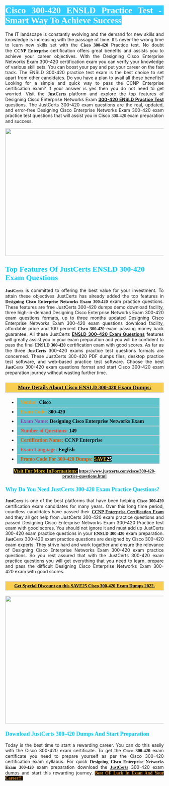 <h1 style="text-align: justify;"><span style="color:#ffffff;"><span style="font-family:Georgia,serif;"><strong><span style="background-color:#33ccff;">Cisco 300-420 ENSLD Practice Test -&nbsp; Smart Way To Achieve Success</span></strong></span></span></h1>

<p style="text-align: justify;">The IT landscape is constantly evolving and the demand for new skills and knowledge is increasing with the passage of time. It&rsquo;s never the wrong time to learn new skills set with the&nbsp;<span style="font-family:Georgia,serif;"><strong>Cisco 300-420</strong></span>&nbsp;Practice test. No doubt the&nbsp;<span style="font-family:Georgia,serif;"><strong>CCNP Enterprise</strong></span> certification offers great benefits and assists you to achieve your career objectives. With the Designing Cisco Enterprise Networks Exam 300-420 certification exam you can verify your knowledge of various skill sets. You can boost your pay and put your career on the fast track. The ENSLD 300-420 practice test exam is the best choice to set apart from other candidates. Do you have a plan to avail all these benefits? Looking for a simple and quick way to pass the CCNP Enterprise certification exam? If your answer is yes then you do not need to get worried. Visit the <span style="font-family:Georgia,serif;"><span style="font-size:14px;"><strong>JustCerts</strong></span></span> platform and explore the top features of Designing Cisco Enterprise Networks Exam <strong><a href="https://www.justcerts.com/cisco/300-420-practice-questions.html">300-420 ENSLD Practice Test</a></strong> questions. The JustCerts 300-420 exam questions are the real, updated, and error-free Designing Cisco Enterprise Networks Exam 300-420 exam practice test questions that will assist you in Cisco <span style="color:#000000;"><span style="font-size:14px;"><span style="font-family:Georgia,serif;">300-420&nbsp;</span></span></span>exam preparation and success.</p>

<p style="text-align: center;"><a href="https://www.justcerts.com/cisco/300-420-practice-questions.html"><img alt="" src="https://i.imgur.com/3zmepCe.jpg" style="width: 720px; height: 405px;" /></a></p>

<h2 style="margin-right:0in; margin-left:0in"><span style="color:#00ccff;"><span style="font-family:Georgia,serif;"><strong><span style="font-size:18pt">Top Features Of JustCerts ENSLD 300-420 Exam Questions</span></strong></span></span></h2>

<p style="text-align: justify;"><span style="font-family:Georgia,serif;"><span style="font-size:14px;"><strong>JustCerts</strong></span></span> is committed to offering the best value for your investment. To attain these objectives JustCerts has already added the top features in <span style="font-family:Georgia,serif;"><strong>Designing Cisco Enterprise Networks Exam 300-420</strong></span> exam practice questions. These features are free JustCerts 300-420 dumps demo download facility, three high-in-demand Designing Cisco Enterprise Networks Exam 300-420 exam questions formats, up to three months updated Designing Cisco Enterprise Networks Exam 300-420 exam questions download facility, affordable price and 100 percent <span style="font-family:Georgia,serif;"><strong>Cisco 300-420</strong></span> exam passing money back guarantee. All these JustCerts <strong><a href="https://www.justcerts.com/cisco/300-420-practice-questions.html">ENSLD 300-420 Exam Questions</a></strong> features will greatly assist you in your exam preparation and you will be confident to pass the final <span style="font-family:Georgia,serif;"><strong>ENSLD 300-420</strong></span> certification exam with good scores. As far as the three <span style="font-size:14px;"><span style="font-family:Georgia,serif;"><strong>JustCerts</strong></span></span> 300-420 exams practice test questions formats are concerned. These JustCerts 300-420 PDF dumps files, desktop practice test software, and web-based practice test software. Choose the best <span style="font-size:14px;"><span style="font-family:Georgia,serif;"><strong>JustCerts</strong></span></span> 300-420 exam questions format and start Cisco 300-420 exam preparation journey without wasting further time.</p>

<h3 style="background: #f7ce50; border: 1px solid rgb(204, 204, 204); padding: 5px 10px; text-align: center;"><span style="font-family:Georgia,serif;"><u><u><span style="color:#000000;"><span style="font-size:11pt"><span style="line-height:normal"><b><span style="font-size:13.0pt"><span cambria="">More Details About Cisco&nbsp;ENSLD 300-420 Exam Dumps:</span></span></b></span></span></span></u></u></span></h3>

<ul>
	<li style="margin:0cm 10pt">
	<div style="background:#61c4cd; border: 1px solid rgb(204, 204, 204); padding: 5px 10px; text-align: justify;"><span style="font-family:Georgia,serif;"><span style="font-size:11pt"><span style="line-height:normal"><b><span style="font-size:12.0pt"><span new="" roman="" times=""><span style="color:#f39c12;">Vendor:</span> <span style="color:#000000;">Cisco</span></span></span></b></span></span></span></div>
	</li>
	<li style="margin:0cm 10pt">
	<div style="background: #61c4cd; border: 1px solid rgb(204, 204, 204); padding: 5px 10px; text-align: justify;"><span style="font-family:Georgia,serif;"><span style="font-size:11pt"><span style="line-height:normal"><b><span style="font-size:12.0pt"><span new="" roman="" times=""><span style="color:#f39c12;">Exam Code:</span> <span style="color:#000000;">300-420</span></span></span></b></span></span></span></div>
	</li>
	<li style="margin:0cm 10pt">
	<div style="background: #61c4cd; border: 1px solid rgb(204, 204, 204); padding: 5px 10px; text-align: justify;"><span style="font-family:Georgia,serif;"><span style="font-size:11pt"><span style="line-height:normal"><b><span style="font-size:12.0pt"><span new="" roman="" times=""><span style="color:#8e44ad;">Exam Name:</span> <span style="color:#000000;">Designing Cisco Enterprise Networks Exam</span></span></span></b></span></span></span></div>
	</li>
	<li style="margin:0cm 10pt">
	<div style="background: #61c4cd; border: 1px solid rgb(204, 204, 204); padding: 5px 10px;"><span style="font-family:Georgia,serif;"><span style="font-size:11pt"><span style="line-height:normal"><b><span style="font-size:12.0pt"><span new="" roman="" times=""><span style="color:#e74c3c;">Number of Questions:</span><span style="color:#000000;"><span style="color:#f1c40f;"> </span>149</span></span></span></b></span></span></span></div>
	</li>
	<li style="margin:0cm 10pt">
	<div style="background: #61c4cd; border: 1px solid rgb(204, 204, 204); padding: 5px 10px; text-align: justify;"><span style="font-family:Georgia,serif;"><span style="font-size:11pt"><span style="line-height:normal"><b><span style="font-size:12.0pt"><span new="" roman="" times=""><span style="color:#d35400;">Certification Name:</span>&nbsp;CCNP Enterprise</span></span></b></span></span></span></div>
	</li>
	<li style="margin:0cm 10pt">
	<div style="background: #61c4cd; border: 1px solid rgb(204, 204, 204); padding: 5px 10px; text-align: justify;"><span style="font-family:Georgia,serif;"><span style="font-size:11pt"><span style="line-height:normal"><b><span style="font-size:12.0pt"><span new="" roman="" times=""><span style="color:#e74c3c;">Exam Language:</span> <span style="color:#000000;">English</span></span></span></b></span></span></span></div>
	</li>
	<li style="margin:0cm 10pt">
	<div style="background: #61c4cd; border: 1px solid rgb(204, 204, 204); padding: 5px 10px;"><span style="font-family:Georgia,serif;"><span style="font-size:11pt"><span style="line-height:normal"><b><span style="font-size:12.0pt"><span new="" roman="" times=""><span style="color:#d35400;">Promo Code For 300-420 Dumps:</span><span style="color:#f1c40f;"> <span style="background-color:#000000;">SAVE</span></span><span style="color:#ffffff;"><span style="background-color:#000000;">25</span></span></span></span></b></span></span></span></div>
	</li>
</ul>

<p style="text-align: center;"><span style="font-family:Georgia,serif;"><strong><span style="font-size:16px;"><span style="color:#f1c40f;"><span style="background-color:#000000;">Visit For More InFormations:</span></span></span>&nbsp;<a href="https://www.justcerts.com/cisco/300-420-practice-questions.html">https://www.justcerts.com/cisco/300-420-practice-questions.html</a></strong></span></p>

<h3 style="margin-right:0in; margin-left:0in"><span style="color:#00ccff;"><span style="font-family:Georgia,serif;"><strong><span style="font-size:13.5pt">Why Do You Need JustCerts 300-420 Exam Practice Questions?</span></strong></span></span></h3>

<p style="text-align: justify;"><span style="font-size:14px;"><span style="font-family:Georgia,serif;"><strong>JustCerts</strong></span></span> is one of the best platforms that have been helping <span style="font-family:Georgia,serif;"><strong>Cisco 300-420</strong></span> certification exam candidates for many years. Over this long time period, countless candidates have passed their <a href="https://www.justcerts.com/cisco/ccnp-certification-exams.html"><span style="font-size:14px;"><span style="font-family:Georgia,serif;"><strong>CCNP Enterprise Certification Exam</strong></span></span></a> and they all got help from JustCerts 300-420 exam practice questions and passed Designing Cisco Enterprise Networks Exam 300-420 Practice test exam with good scores. You should not ignore it and must add up JustCerts 300-420 exam practice questions in your <span style="font-family:Georgia,serif;"><strong>ENSLD 300-420</strong></span> exam preparation. <span style="font-family:Georgia,serif;"><strong><span style="font-size:14px;">JustCerts</span></strong></span> 300-420 exam practice questions are designed by Cisco 300-420 exam experts. They strive hard and work together and ensure the relevance of Designing Cisco Enterprise Networks Exam 300-420 exam practice questions. So you rest assured that with the JustCerts 300-420 exam practice questions you will get everything that you need to learn, prepare and pass the difficult Designing Cisco Enterprise Networks Exam 300-420&nbsp;exam with good scores.</p>

<h3 style="background: rgb(247, 206, 80); border: 1px solid rgb(204, 204, 204); padding: 5px 10px; text-align: center;"><span style="font-family:Georgia,serif;"><u><span style="color:#000000;"><span style="font-size:11pt;"><span style="line-height:normal;"><b><span cambria="">Get Special Discount on this SAVE25 Cisco 300-420 Exam Dumps 2022.</span></b></span></span></span></u></span></h3>

<p style="text-align: center;"><a href="https://www.justcerts.com/cisco/300-420-practice-questions.html"><img alt="" src="https://i.imgur.com/fQyYzMS.jpg" style="width: 720px; height: 405px;" /></a></p>

<h3 style="margin-right:0in; margin-left:0in"><span style="color:#00ccff;"><span style="font-family:Georgia,serif;"><strong><span style="font-size:13.5pt">Download JustCerts 300-420 Dumps And Start Preparation</span></strong></span></span></h3>

<p style="text-align: justify;">Today is the best time to start a rewarding career. You can do this easily with the Cisco 300-420 exam certificate. To get the <span style="font-family:Georgia,serif;"><strong>Cisco 300-420</strong></span> exam certificate you need to prepare yourself as per the Cisco 300-420 certification exam syllabus. For quick <span style="font-family:Georgia,serif;"><strong>Designing Cisco Enterprise Networks Exam 300-420</strong></span> exam preparation download the <a href="https://www.justcerts.com/"><strong><span style="font-family:Georgia,serif;"><span style="font-size:14px;">JustCerts</span></span></strong></a> 300-420 exam dumps and start this rewarding journey. <span style="color:#f39c12;"><span style="font-family:Georgia,serif;"><span style="font-size:14px;"><strong><span style="background-color:#000000;">Best OF&nbsp;Luck In Exam And Your Career!!!</span></strong></span></span></span></p>
